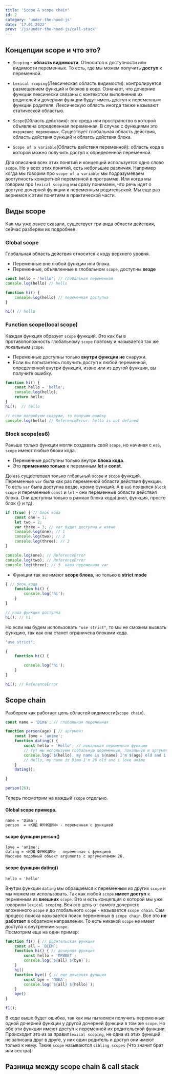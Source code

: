 ```yaml
---
title: 'Scope & scope chain'
id: 2
category: 'under-the-hood-js'
date: '17.01.2022'
prev: '/js/under-the-hood-js/call-stack'
---
```



## Концепции scope и что это?

* `Scoping` - <b>область видимости</b>. Относится к доступности или видимости переменных. То есть, где мы можем получить <b>доступ</b> к переменной.

* `Lexical scoping`(Лексическая область видимости): контролируется размещением функций и блоков в коде. Означает, что дочерние функции лексически связаны с контекстом выполнения их родителей и дочернии функции будут иметь доступ к переменным функции родителя. Лексическую область иногда также называют статической областью.

* `Scope`(Область действия): это среда или пространство в которой объявлена определенная переменная. В случае с функциями это `окружение переменных`. Существует глобальная область действия, область действия функций и облатсь действия блока.  

* `Scope of a variable`(Область действия переменной): область кода в которой можно получить доступ к определенной переменной.

Для описания всех этих понятий и концепций используется одно слово `scope`. Но у всех этих понятий, есть небольшие различия. Например когда мы говорим про `scope of a variable` мы подразумеваем доступность конкретной переменной в программе. Или когда мы говорим про `lexical scoping` мы сразу понимаем, что речь идет о доступе дочерней функции к переменным родительской. Мы еще раз вернемся к этим понятиям в практической части.

## Виды scope
Как мы уже ранее сказали, существует три вида области действия, сейчас разберем их подробнее.

### Global scope
Глобальная область действия относится к коду верхнего уровня.
* Переменные вне любой функции или блока.
* Переменные, объявленные в глобальном `scope`, доступны <b>везде</b>

```javaScript
const hello = 'hello'; // глобальная переменная
console.log(hello) // hello

function hi() {
    console.log(hello) // переменная доступна
}

hi() // hello 
```
### Function scope(local scope)
Каждая функция образует `scope` функций. Это как бы в противоположность глобальному `scope` поэтому и называется так же локальным `scope`.

* Переменные доступны только <b>внутри функции не</b> снаружи.
* Если вы попытаетесь получить доступ к любой переменной, определенной внутри функции, извне или из другой функции, вы получите ошибку.

```javaScript
function hi() {
    const hello = 'hello';
    console.log(hello);
    return hello;
}
hi();  // hello

// если попробуем снаружи, то получим ошибку
console.log(hello) // ReferenceError: hello is not defined
```
### Block scope(es6)
Раньше только функции могли создавать свой `scope`, но начиная с `es6`, `scope` имеют любые блоки кода.

* Переменные доступны только внутри <b>блока кода</b>.
* Это <b>применимо только</b> к перемнным <b>let</b> и <b>const</b>.

До `es6` существовал только глбальный `scope` и `scope` функций. Переменные `var` была как раз переменной области действия функции. То есть `var` была доступна везде, кроме функций. А в `es6` появился `block scope` и переменные `const` и `let` - они переменные области действия блока. Они доступны только в рамках блока кода(цикл, функция, просто блок {} и тд).

```javaScript
if (true) { // блок кода
    const one = 1;
    let two = 2;
    var three = 3; // var будет доступна и извне
    console.log(one); // 1
    console.log(two); // 2
    console.log(three); // 3
}

console.log(one); // ReferenceError
console.log(two); // ReferenceError
console.log(three); // 3  наша переменная var
```
* Функции так же имеют <b>scope блока</b>, но только в <b>strict mode</b>
```javaScript
{ // блок кода
    function hi() {
        console.log('hi');
    }
}

// наша функция доступна
hi(); // hi
```
Но если мы будем использовать `"use strict"`, то мы не сможем вызвать функцию, так как она станет ограничена блоками кода.
```javaScript
"use strict";

{
    function hi() {

        console.log('hi');
    }
}

hi(); // ReferenceError
```
## Scope chain
Разберем как работает цепь областей видимости(`scope chain`).
```javaScript
const name = 'Dima'; // глобальная переменная

function person(age) { // аргумент
    const love = 'anime';
    function dating() {
        const hello = 'Hello'; // локальная переменная функции 
        // Тут мы используем глобальную переменную, локальную и аргумент и переменную родителя.
        console.log(`${hello}, my name is ${name} I'm ${age} old and i love ${love}`);
        // Hello, my name is Dima I'm 26 old and i love anime
    }
    dating();

}

person(26);
```
Теперь посмотрим на каждый `scope` отдельно.

#### Global scope примера.
```
name = 'Dima';
person  = <КОД ФУНКЦИИ> - переменная с функцией
```
#### scope функции person()
```
love = 'anime';
dating = <КОД ФУНКЦИИ> - переменная с функцией
Массиво подобный объект arguments c аргументамом 26.
```
#### scope функции dating()
```
hello = 'hello'
```
Внутри функции `dating` мы обращаемся к переменным из других `scope` и мы можем их использовать.
Так как любой `scope` <b>имеет доступ</b> к перменным из <b>внешних</b> `scope`.
Это и есть концепция о которой мы уже говорили `lexical scoping`. Вся это цепь от самого дочернего вложенного `scope` и до глобального `scope` - называется `scope chain`.
Cам процесс поиска называется поиск переменных в `scope chain`. Все это <b>не работает</b> в обратном направлении. То есть никакой `scope` не имеет доступа к внутренним `scope`. <br/>
Посмотрим еще на один пример:
```javaScript
function f1() { // родительская функция
    const all = `ВСЕМ`;
    function hi() { // дочерняя функция
        const hello = 'ПРИВЕТ';
        console.log(`${all} ${bye}`);
    }
    hi()
    function bye() { // еще дочерняя функция
        const bye = 'ПОКА';
        console.log(`${all} ${hello}`);
    }
    bye()
}

f1();
```
В коде выше будет ошибка, так как мы пытаемся получить переменные одной дочерней функции у другой дочерней функции в том же `scope`. Но обе эти функции имеют доступ к переменной их родительской функции.
Происходит это из за правил`lexical scoping`, не одна из этих функций не записана друг в друге, у них один родитель и доступ они имеют только к нему. Такие `scope` называются `sibling scopes` (Что значит брат или сестра).


## Разница между scope chain & call stack
